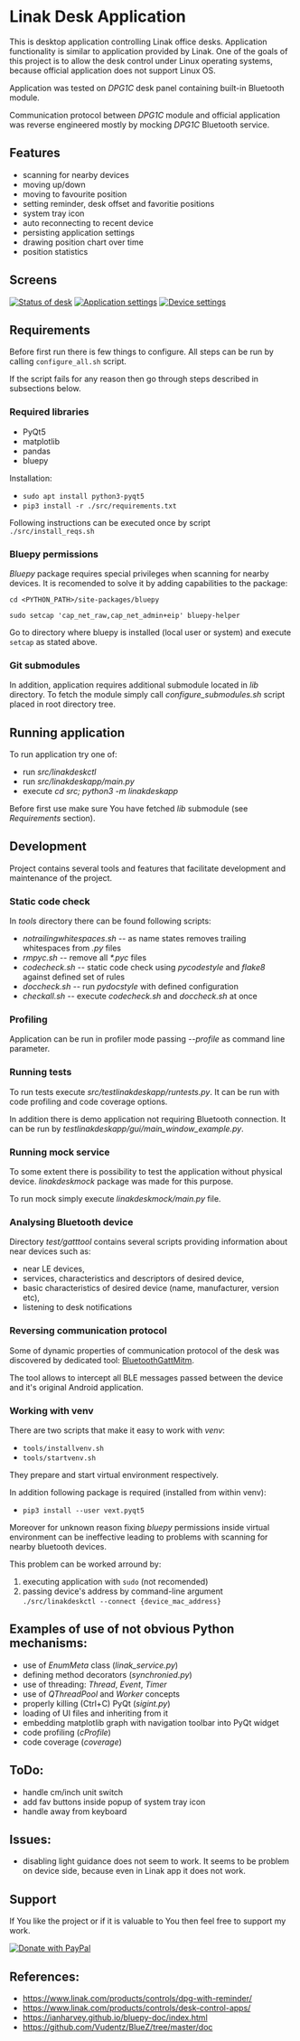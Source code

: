 # Linak Desk Application
This is desktop application controlling Linak office desks. Application functionality is 
similar to application provided by Linak. 
One of the goals of this project is to allow the desk control under Linux operating 
systems, because official application does not support Linux OS. 

Application was tested on *DPG1C* desk panel containing built-in Bluetooth module.

Communication protocol between *DPG1C* module and official application was
reverse engineered mostly by mocking *DPG1C* Bluetooth service.


## Features
- scanning for nearby devices
- moving up/down
- moving to favourite position
- setting reminder, desk offset and favoritie positions
- system tray icon
- auto reconnecting to recent device
- persisting application settings
- drawing position chart over time
- position statistics


## Screens

[![Status of desk](doc/app-screen-status-small.png "Status of desk")](doc/app-screen-status-big.png)
[![Application settings](doc/app-screen-settings-small.png "Application settings")](doc/app-screen-settings-big.png)
[![Device settings](doc/app-screen-device-small.png "Device settings")](doc/app-screen-device-big.png)


## Requirements

Before first run there is few things to configure. All steps can be run by calling 
`configure_all.sh` script.

If the script fails for any reason then go through steps described in subsections below.


### Required libraries
- PyQt5
- matplotlib
- pandas
- bluepy

Installation:
- `sudo apt install python3-pyqt5`
- `pip3 install -r ./src/requirements.txt`

Following instructions can be executed once by script `./src/install_reqs.sh`


### Bluepy permissions

*Bluepy* package requires special privileges when scanning for nearby devices.
It is recomended to solve it by adding capabilities to the package:

`cd <PYTHON_PATH>/site-packages/bluepy`

`sudo setcap 'cap_net_raw,cap_net_admin+eip' bluepy-helper`

Go to directory where bluepy is installed (local user or system) and execute `setcap` as stated above.


### Git submodules

In addition, application requires additional submodule located in *lib* directory.
To fetch the module simply call *configure_submodules.sh* script placed in root directory tree.


## Running application

To run application try one of:
- run *src/linakdeskctl*
- run *src/linakdeskapp/main.py* 
- execute *cd src; python3 -m linakdeskapp*

Before first use make sure You have fetched *lib* submodule (see _Requirements_ section).


## Development

Project contains several tools and features that facilitate development and maintenance of the project.


### Static code check

In *tools* directory there can be found following scripts:
- *notrailingwhitespaces.sh* -- as name states removes trailing whitespaces from _*.py*_ files
- *rmpyc.sh* -- remove all _*.pyc_ files
- *codecheck.sh* -- static code check using *pycodestyle* and *flake8* against defined set of rules
- *doccheck.sh* -- run *pydocstyle* with defined configuration
- *checkall.sh* -- execute *codecheck.sh* and *doccheck.sh* at once


### Profiling

Application can be run in profiler mode passing *--profile* as command line parameter. 


### Running tests

To run tests execute *src/testlinakdeskapp/runtests.py*. It can be run with code profiling 
and code coverage options.

In addition there is demo application not requiring Bluetooth connection. It 
can be run by *testlinakdeskapp/gui/main_window_example.py*.


### Running mock service

To some extent there is possibility to test the application without physical device. *linakdeskmock* package was made
for this purpose.

To run mock simply execute *linakdeskmock/main.py* file.


### Analysing Bluetooth device

Directory *test/gatttool* contains several scripts providing information about near devices such as:
- near LE devices,
- services, characteristics and descriptors of desired device,
- basic characteristics of desired device (name, manufacturer, version etc),
- listening to desk notifications


### Reversing communication protocol

Some of dynamic properties of communication protocol of the desk was 
discovered by dedicated tool: [BluetoothGattMitm](https://github.com/anetczuk/BluetoothGattMitm).

The tool allows to intercept all BLE messages passed between the device and it's original Android application.


### Working with venv

There are two scripts that make it easy to work with *venv*:
- `tools/installvenv.sh`
- `tools/startvenv.sh`

They prepare and start virtual environment respectively.

In addition following package is required (installed from within venv):
- `pip3 install --user vext.pyqt5`

Moreover for unknown reason fixing *bluepy* permissions inside virtual environment can be ineffective leading
to problems with scanning for nearby bluetooth devices.

This problem can be worked arround by:
1. executing application with `sudo` (not recomended)
2. passing device's address by command-line argument `./src/linakdeskctl --connect {device_mac_address}`


## Examples of use of not obvious Python mechanisms:
- use of *EnumMeta* class (*linak_service.py*)
- defining method decorators (*synchronied.py*)
- use of threading: *Thread*, *Event*, *Timer*
- use of *QThreadPool* and *Worker* concepts
- properly killing (Ctrl+C) PyQt (*sigint.py*)
- loading of UI files and inheriting from it
- embedding matplotlib graph with navigation toolbar into PyQt widget
- code profiling (*cProfile*)
- code coverage (*coverage*)


## ToDo:
- handle cm/inch unit switch
- add fav buttons inside popup of system tray icon
- handle away from keyboard


## Issues:
- disabling light guidance does not seem to work. It seems to be problem on 
device side, because even in Linak app it does not work.


## Support

If You like the project or if it is valuable to You then feel free to support my work.

[![Donate with PayPal](https://www.paypalobjects.com/en_US/i/btn/btn_donate_LG.gif "Donate with PayPal")](https://www.paypal.com/cgi-bin/webscr?cmd=_s-xclick&hosted_button_id=EZZ5S8DE3RHW4&source=url)


## References:
- https://www.linak.com/products/controls/dpg-with-reminder/
- https://www.linak.com/products/controls/desk-control-apps/
- https://ianharvey.github.io/bluepy-doc/index.html
- https://github.com/Vudentz/BlueZ/tree/master/doc

